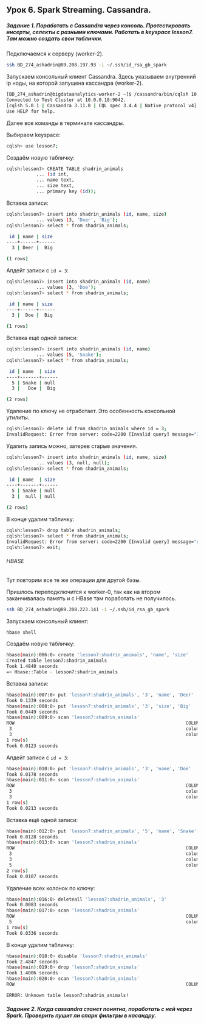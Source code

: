 ## Урок 6. Spark Streaming. Cassandra.

##### Задание 1. Поработать с Cassandra через консоль. Протестировать инсерты, селекты с разными ключами. Работать в keyspace lesson7. Там можно создать свои таблички.


Подключаемся к серверу (worker-2).

```bash
ssh BD_274_ashadrin@89.208.197.93 -i ~/.ssh/id_rsa_gb_spark
```

Запускаем консольный клиент Cassandra. Здесь указываем внутренний ip ноды, на которой запущена кассандра (worker-2). 

```bash
[BD_274_ashadrin@bigdataanalytics-worker-2 ~]$ /cassandra/bin/cqlsh 10.0.0.18
Connected to Test Cluster at 10.0.0.18:9042.
[cqlsh 5.0.1 | Cassandra 3.11.8 | CQL spec 3.4.4 | Native protocol v4]
Use HELP for help.
```

Далее все команды в терминале кассандры. 

Выбираем keyspace:

```bash
cqlsh> use lesson7;
```

Создаём новую табличку:

```bash
cqlsh:lesson7> CREATE TABLE shadrin_animals
           ... (id int, 
           ... name text,
           ... size text,
           ... primary key (id));
```

Вставка записи:

```bash
cqlsh:lesson7> insert into shadrin_animals (id, name, size)
           ... values (3, 'Deer', 'Big');
cqlsh:lesson7> select * from shadrin_animals;

 id | name | size
----+------+------
  3 | Deer |  Big

(1 rows)
```

Апдейт записи с `id = 3`:

```bash
cqlsh:lesson7> insert into shadrin_animals (id, name)
           ... values (3, 'Doe');
cqlsh:lesson7> select * from shadrin_animals;

 id | name | size
----+------+------
  3 |  Doe |  Big

(1 rows)
```

Вставка ещё одной записи:

```bash
cqlsh:lesson7> insert into shadrin_animals (id, name)
           ... values (5, 'Snake');
cqlsh:lesson7> select * from shadrin_animals;

 id | name  | size
----+-------+------
  5 | Snake | null
  3 |   Doe |  Big

(2 rows)
```

Удаление по ключу не отработает. Это особенность консольной утилиты.

```bash
cqlsh:lesson7> delete id from shadrin_animals where id = 3;
InvalidRequest: Error from server: code=2200 [Invalid query] message="Invalid identifier id for deletion (should not be a PRIMARY KEY part)"
```

Удалить запись можно, затерев старые значения.

```bash
cqlsh:lesson7> insert into shadrin_animals (id, name, size)
           ... values (3, null, null);
cqlsh:lesson7> select * from shadrin_animals;

 id | name  | size
----+-------+------
  5 | Snake | null
  3 |  null | null

(2 rows)
```

В конце удалим табличку:

```bash
cqlsh:lesson7> drop table shadrin_animals;
cqlsh:lesson7> select * from shadrin_animals;
InvalidRequest: Error from server: code=2200 [Invalid query] message="unconfigured table shadrin_animals"
cqlsh:lesson7> exit;
```

###### HBASE

Тут повторим все те же операции для другой базы. 

Пришлось переподключится к worker-0, так как на втором заканчивалась память и с HBase там поработать не получилось.

```bash
ssh BD_274_ashadrin@89.208.223.141 -i ~/.ssh/id_rsa_gb_spark
```

Запускаем консольный клиент:

```bash
hbase shell
```

Создаём новую табличку:

```bash
hbase(main):006:0> create 'lesson7:shadrin_animals', 'name', 'size'
Created table lesson7:shadrin_animals
Took 1.4840 seconds                                                                                                                                                                                                                                              
=> Hbase::Table - lesson7:shadrin_animals
```

Вставка записи:

```bash
hbase(main):007:0> put 'lesson7:shadrin_animals', '3', 'name', 'Deer'
Took 0.1339 seconds                                                   
hbase(main):008:0> put 'lesson7:shadrin_animals', '3', 'size', 'Big'
Took 0.0449 seconds   
hbase(main):009:0> scan 'lesson7:shadrin_animals'
ROW                                                               COLUMN+CELL                 
 3                                                                column=name:, timestamp=1609115122292, value=Deer
 3                                                                column=size:, timestamp=1609115150780, value=Big
1 row(s)
Took 0.0123 seconds  
```

Апдейт записи с `id = 3`:

```bash
hbase(main):010:0> put 'lesson7:shadrin_animals', '3', 'name', 'Doe'
Took 0.0178 seconds
hbase(main):011:0> scan 'lesson7:shadrin_animals'
ROW                                                               COLUMN+CELL
 3                                                                column=name:, timestamp=1609115487679, value=Doe
 3                                                                column=size:, timestamp=1609115150780, value=Big
1 row(s)
Took 0.0213 seconds  
```

Вставка ещё одной записи:

```bash
hbase(main):012:0> put 'lesson7:shadrin_animals', '5', 'name', 'Snake'
Took 0.0128 seconds
hbase(main):013:0> scan 'lesson7:shadrin_animals'
ROW                                                               COLUMN+CELL
 3                                                                column=name:, timestamp=1609115487679, value=Doe
 3                                                                column=size:, timestamp=1609115150780, value=Big
 5                                                                column=name:, timestamp=1609115573124, value=Snake
2 row(s)
Took 0.0107 seconds  
```

Удаление всех колонок по ключу:

```bash
hbase(main):016:0> deleteall 'lesson7:shadrin_animals', '3'
Took 0.0083 seconds
hbase(main):017:0> scan 'lesson7:shadrin_animals'
ROW                                                               COLUMN+CELL
 5                                                                column=name:, timestamp=1609115573124, value=Snake
1 row(s)
Took 0.0336 seconds 
```

В конце удалим табличку:

```bash
hbase(main):018:0> disable 'lesson7:shadrin_animals'
Took 2.4847 seconds
hbase(main):019:0> drop 'lesson7:shadrin_animals'
Took 1.4006 seconds
hbase(main):020:0> scan 'lesson7:shadrin_animals'
ROW                                                               COLUMN+CELL

ERROR: Unknown table lesson7:shadrin_animals!
```

##### Задание 2. Когда cassandra станет понятна, поработать с ней через Spark. Проверить пушит ли спарк фильтры в касандру.